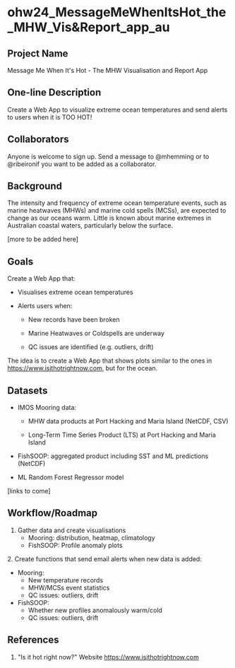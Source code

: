 # ohw24_MessageMeWhenItsHot_the_MHW_Vis&Report_app_au

## Project Name
Message Me When It's Hot - The MHW Visualisation and Report App

## One-line Description
Create a Web App to visualize extreme ocean temperatures and send alerts to users when it is TOO HOT!

## Collaborators
Anyone is welcome to sign up. Send a message to @mhemming or to @ribeironif you want to be added as a collaborator. 

## Background
The intensity and frequency of extreme ocean temperature events, such as marine heatwaves (MHWs) and marine cold spells (MCSs), are expected to change as our oceans warm. Little is known about marine extremes in Australian coastal waters, particularly below the surface. 

[more to be added here]


## Goals
Create a Web App that:​

- Visualises extreme ocean temperatures ​

- ​Alerts users when:​

  - New records have been broken​

  - Marine Heatwaves or Coldspells are underway​

  - QC issues are identified (e.g. outliers, drift)​

​The idea is to create a Web App that shows plots similar to the ones in https://www.isithotrightnow.com, but for the ocean. 

## Datasets
- IMOS Mooring data:
  
  - MHW data products at Port Hacking and Maria Island (NetCDF, CSV)​
    
  - Long-Term Time Series Product (LTS) at Port Hacking and Maria Island​
    
- FishSOOP: aggregated product including SST and ML predictions (NetCDF)​
  
- ML Random Forest Regressor model ​

[links to come] 

## Workflow/Roadmap

1. Gather data and create visualisations​
   - Mooring: distribution, heatmap, climatology​
   - FishSOOP: Profile anomaly plots​

​2. Create functions that send email alerts when new data is added:​
  - Mooring:​
    - New temperature records​
    - MHW/MCSs event statistics​
    - QC issues: outliers, drift​
  - FishSOOP:​
    - Whether new profiles anomalously warm/cold​
    - QC issues: outliers, drift​

## References
1. "Is it hot right now?" Website https://www.isithotrightnow.com
